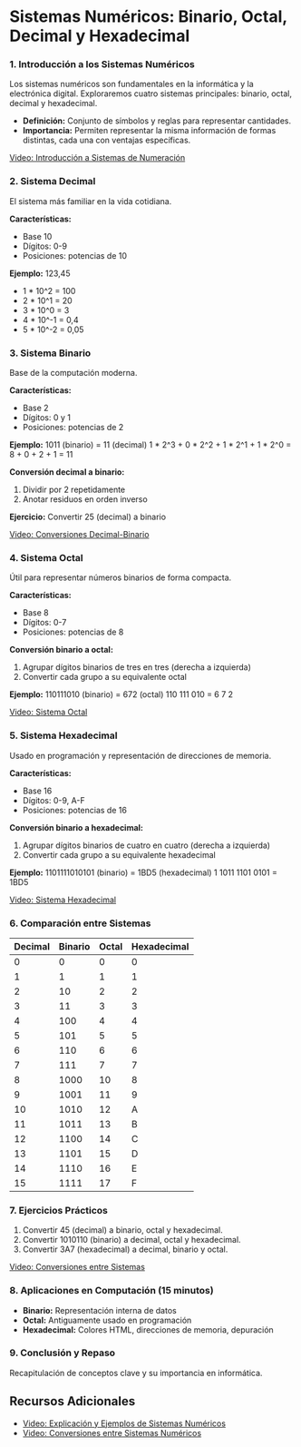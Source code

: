 # Sistemas Numéricos: Binario, Octal, Decimal y Hexadecimal



### 1. Introducción a los Sistemas Numéricos 

Los sistemas numéricos son fundamentales en la informática y la electrónica digital. Exploraremos cuatro sistemas principales: binario, octal, decimal y hexadecimal.

- **Definición:** Conjunto de símbolos y reglas para representar cantidades.
- **Importancia:** Permiten representar la misma información de formas distintas, cada una con ventajas específicas.

[Video: Introducción a Sistemas de Numeración](https://www.youtube.com/watch?v=example1)

### 2. Sistema Decimal 

El sistema más familiar en la vida cotidiana.

**Características:**
- Base 10
- Dígitos: 0-9
- Posiciones: potencias de 10

**Ejemplo:** 123,45
- 1 * 10^2 = 100
- 2 * 10^1 = 20
- 3 * 10^0 = 3
- 4 * 10^-1 = 0,4
- 5 * 10^-2 = 0,05

### 3. Sistema Binario 

Base de la computación moderna.

**Características:**
- Base 2
- Dígitos: 0 y 1
- Posiciones: potencias de 2

**Ejemplo:** 1011 (binario) = 11 (decimal)
1 * 2^3 + 0 * 2^2 + 1 * 2^1 + 1 * 2^0 = 8 + 0 + 2 + 1 = 11

**Conversión decimal a binario:**
1. Dividir por 2 repetidamente
2. Anotar residuos en orden inverso

**Ejercicio:** Convertir 25 (decimal) a binario

[Video: Conversiones Decimal-Binario](https://www.youtube.com/watch?v=example2)

### 4. Sistema Octal 

Útil para representar números binarios de forma compacta.

**Características:**
- Base 8
- Dígitos: 0-7
- Posiciones: potencias de 8

**Conversión binario a octal:**
1. Agrupar dígitos binarios de tres en tres (derecha a izquierda)
2. Convertir cada grupo a su equivalente octal

**Ejemplo:** 110111010 (binario) = 672 (octal)
110 111 010 = 6 7 2

[Video: Sistema Octal](https://www.youtube.com/watch?v=example3)

### 5. Sistema Hexadecimal 

Usado en programación y representación de direcciones de memoria.

**Características:**
- Base 16
- Dígitos: 0-9, A-F
- Posiciones: potencias de 16

**Conversión binario a hexadecimal:**
1. Agrupar dígitos binarios de cuatro en cuatro (derecha a izquierda)
2. Convertir cada grupo a su equivalente hexadecimal

**Ejemplo:** 1101111010101 (binario) = 1BD5 (hexadecimal)
1 1011 1101 0101 = 1BD5

[Video: Sistema Hexadecimal](https://www.youtube.com/watch?v=example4)

### 6. Comparación entre Sistemas 

| Decimal | Binario | Octal | Hexadecimal |
|---------|---------|-------|-------------|
| 0       | 0       | 0     | 0           |
| 1       | 1       | 1     | 1           |
| 2       | 10      | 2     | 2           |
| 3       | 11      | 3     | 3           |
| 4       | 100     | 4     | 4           |
| 5       | 101     | 5     | 5           |
| 6       | 110     | 6     | 6           |
| 7       | 111     | 7     | 7           |
| 8       | 1000    | 10    | 8           |
| 9       | 1001    | 11    | 9           |
| 10      | 1010    | 12    | A           |
| 11      | 1011    | 13    | B           |
| 12      | 1100    | 14    | C           |
| 13      | 1101    | 15    | D           |
| 14      | 1110    | 16    | E           |
| 15      | 1111    | 17    | F           |

### 7. Ejercicios Prácticos 

1. Convertir 45 (decimal) a binario, octal y hexadecimal.
2. Convertir 1010110 (binario) a decimal, octal y hexadecimal.
3. Convertir 3A7 (hexadecimal) a decimal, binario y octal.

[Video: Conversiones entre Sistemas](https://www.youtube.com/watch?v=example5)

### 8. Aplicaciones en Computación (15 minutos)

- **Binario:** Representación interna de datos
- **Octal:** Antiguamente usado en programación
- **Hexadecimal:** Colores HTML, direcciones de memoria, depuración

### 9. Conclusión y Repaso 

Recapitulación de conceptos clave y su importancia en informática.

## Recursos Adicionales

- [Video: Explicación y Ejemplos de Sistemas Numéricos](https://www.youtube.com/watch?v=example6)
- [Video: Conversiones entre Sistemas Numéricos](https://www.youtube.com/watch?v=example7)

